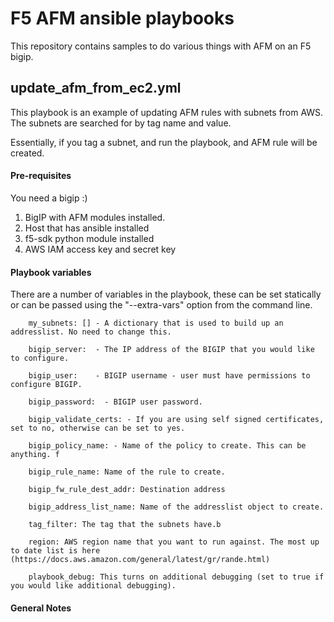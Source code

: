 # F5 AFM ansible playbooks

This repository contains samples to do various things with AFM on an F5 bigip.


## update_afm_from_ec2.yml

This playbook is an example of updating AFM rules with subnets from AWS. 
The subnets are searched for by tag name and value.

Essentially, if you tag a subnet, and run the playbook, and AFM rule will be created.

#### Pre-requisites
You need a bigip :)

1. BigIP with AFM modules installed.
2. Host that has ansible installed
3. f5-sdk python module installed
4. AWS IAM access key and secret key

#### Playbook variables

There are a number of variables in the playbook, these can be set statically or can be passed using the "--extra-vars" option from the command line.

```
    my_subnets: [] - A dictionary that is used to build up an addresslist. No need to change this.

    bigip_server:  - The IP address of the BIGIP that you would like to configure.

    bigip_user:    - BIGIP username - user must have permissions to configure BIGIP.

    bigip_password:  - BIGIP user password.

    bigip_validate_certs: - If you are using self signed certificates, set to no, otherwise can be set to yes.

    bigip_policy_name: - Name of the policy to create. This can be anything. f

    bigip_rule_name: Name of the rule to create. 

    bigip_fw_rule_dest_addr: Destination address

    bigip_address_list_name: Name of the addresslist object to create. 

    tag_filter: The tag that the subnets have.b

    region: AWS region name that you want to run against. The most up to date list is here (https://docs.aws.amazon.com/general/latest/gr/rande.html)

    playbook_debug: This turns on additional debugging (set to true if you would like additional debugging).
```

#### General Notes

